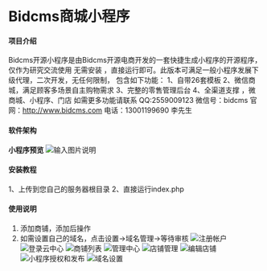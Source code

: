 # Bidcms商城小程序

#### 项目介绍
Bidcms开源小程序是由Bidcms开源电商开发的一套快捷生成小程序的开源程序，仅作为研究交流使用
无需安装 ，直接运行即可。此版本可满足一般小程序发展下级代理，二次开发，无任何限制，
包含如下功能：
1、自带26套模板
2、微信商城，满足顾客多场景自主购物需求
3、完整的零售管理后台
4、全渠道支撑 ，微商城、小程序、门店
如需更多功能请联系
QQ:2559009123
微信号：bidcms
官网：http://www.bidcms.com
电话：13001199690 李先生

#### 软件架构
 **小程序预览** 
![输入图片说明](https://images.gitee.com/uploads/images/2018/0807/114558_ce784ee5_939025.jpeg "b8bc6714f295322ffd38cc68aa7ab274.jpg")

#### 安装教程

1、上传到您自己的服务器根目录
2、直接运行index.php

#### 使用说明
1. 添加商铺，添加后操作
2. 如需设置自己的域名，点击设置->域名管理->等待审核
![注册帐户](https://images.gitee.com/uploads/images/2018/0807/113813_b74ecad4_939025.png "1.png")
![登录云中心](https://images.gitee.com/uploads/images/2018/0807/113849_6c34aa96_939025.png "2.png")
![商铺列表](https://images.gitee.com/uploads/images/2018/0807/113933_5baf0c29_939025.png "3.png")
![管理中心](https://images.gitee.com/uploads/images/2018/0807/113948_b8a5872a_939025.png "4.png")
![店铺管理](https://images.gitee.com/uploads/images/2018/0807/114005_cfb9f076_939025.png "5.png")
![编辑店铺](https://images.gitee.com/uploads/images/2018/0807/114018_a757fb37_939025.png "6.png")
![小程序授权和发布](https://images.gitee.com/uploads/images/2018/0807/114044_27b0a023_939025.png "7.png")
![域名设置](https://images.gitee.com/uploads/images/2018/0807/114101_f1aabe0b_939025.png "8.png")
